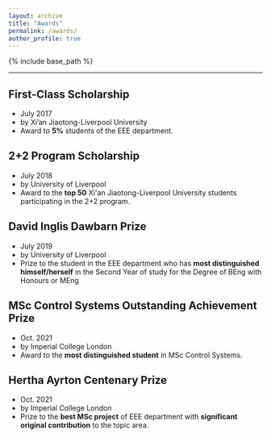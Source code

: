 ```yaml
---
layout: archive
title: "Awards"
permalink: /awards/
author_profile: true
---
```


{% include base_path %}

---

## First-Class Scholarship
* July 2017
* by Xi’an Jiaotong-Liverpool University
* Award to **5\%** students of the EEE department.


## 2+2 Program Scholarship
* July 2018
* by University of Liverpool
* Award to the **top 50** Xi'an Jiaotong-Liverpool University students participating in the 2+2 program.


## David Inglis Dawbarn Prize
* July 2019
* by University of Liverpool
* Prize to the student in the EEE department who has **most distinguished himself/herself** in the Second Year of study for the Degree of BEng with Honours or MEng


## MSc Control Systems Outstanding Achievement Prize
* Oct. 2021
* by Imperial College London
* Award to the **most distinguished student** in MSc Control Systems.


## Hertha Ayrton Centenary Prize
* Oct. 2021
* by Imperial College London
* Prize to the **best MSc project** of EEE department with **significant original contribution** to the topic area.
